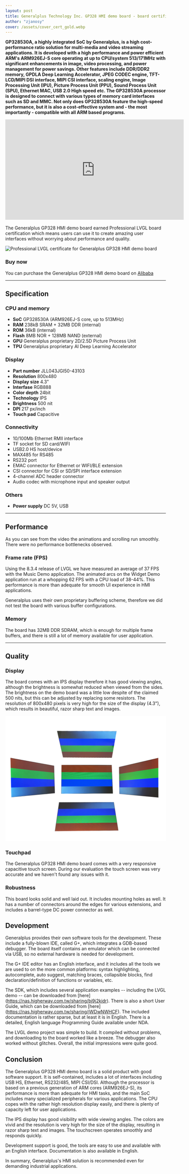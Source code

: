 ```yaml
---
layout: post
title: Generalplus Technology Inc. GP328 HMI demo board - board certification review
author: "zjanosy"
cover: /assets/cover_cert_gold.webp
---
```


**GP328530A, a highly integrated SoC by Generalplus, is a high cost-performance ratio solution for multi-media and video streaming applications. It is developed with a high performance and power efficient ARM's ARM926EJ-S core operating at up to CPU/system 513/171MHz with significant enhancements in image, video processing, and power management for power savings. Other features include DDR/DDR2 memory, GPDLA Deep Learning Accelerator, JPEG CODEC engine, TFT-LCD/MIPI DSI interface, MIPI CSI interface, scaling engine, Image Processing Unit (IPU), Picture Process Unit (PPU), Sound Process Unit (SPU), Ethernet MAC, USB 2.0 High speed etc. The GP328530A processor is designed to connect with various types of memory card interfaces such as SD and MMC. Not only does GP328530A feature the high-speed performance, but it is also a cost-effective system and - the most importantly - compatible with all ARM based programs.**

<iframe width="560" height="315" src="https://www.youtube.com/embed/T7D_-XyZns0" title="YouTube video player" frameborder="0" allow="accelerometer; autoplay; clipboard-write; encrypted-media; gyroscope; picture-in-picture; web-share" allowfullscreen></iframe>

The Generalplus GP328 HMI demo board earned Professional LVGL board certification which means users can use it to create amazing user interfaces without worrying about performance and quality.


<img src="https://lvgl.io/assets/images/cert_pro.png" alt="Professional LVGL certificate for Generalplus GP328 HMI demo board">

### Buy now

You can purchase the Generalplus GP328 HMI demo board on [Alibaba](https://www.alibaba.com/product-detail/GP328530A-HMI-demo-board_10000014381929.html?spm=a2700.shop_plser.89.2.766738590NVIYM)

<hr/>

## Specification

### CPU and memory

- **SoC** GP328530A (ARM926EJ-S core, up to 513MHz)
- **RAM** 238kB SRAM + 32MB DDR (internal)
- **ROM** 36kB (internal)
- **Flash** 8MB NOR + 128MB NAND (external)
- **GPU** Generalplus proprietary 2D/2.5D Picture Process Unit
- **TPU** Generalplus proprietary AI Deep Learning Accelerator

### Display

- **Part number** JLL043JGI50-43103
- **Resolution** 800x480
- **Display size** 4.3"
- **Interfase** RGB888
- **Color depth** 24bit
- **Technology** IPS
- **Brightness** 500 nit
- **DPI** 217 px/inch
- **Touch pad** Capacitive

### Connectivity

- 10/100Mb Ethernet RMII interface
- TF socket for SD card/WIFI
- USB2.0 HS host/device
- MAX485 for RS485
- RS232 port
- EMAC connector for Ethernet or WIFI/BLE extension
- CSI connector for CSI or SD/SPI interface extension
- 4-channel ADC header connector
- Audio codec with microphone input and speaker output

### Others

- **Power supply** DC 5V, USB

<hr/>

## Performance

As you can see from the video the animations and scrolling run smoothly. There were no performance bottlenecks observed.

### Frame rate (FPS)

Using the 8.3.4 release of LVGL we have measured an average of 37 FPS with the Music Demo application. The animated arcs on the Widget Demo application run at a whopping 62 FPS with a CPU load of 38-44%. This performance is more than adequate for smooth UI experience in HMI applications.

Generalplus uses their own proprietary buffering scheme, therefore we did not test the board with various buffer configurations.

### Memory

The board has 32MB DDR SDRAM, which is enough for multiple frame buffers, and there is still a lot of memory available for user application.

<hr/>

## Quality

### Display

The board comes with an IPS display therefore it has good viewing angles, although the brightness is somewhat reduced when viewed from the sides. The brightness on the demo board was a little low despite of the claimed 500 nits, but this can be adjusted by replacing some resistors. The resolution of 800x480 pixels is very high for the size of the display (4.3"), which results in beautiful, razor sharp text and images.

![Viewing angles of the Generalplus GP328 HMI demo board 4.3" display](/assets/cert_gp328530a/display.jpg)

### Touchpad

The Generalplus GP328 HMI demo board comes with a very responsive capacitive touch screen. During our evaluation the touch screen was very accurate and we haven't found any issues with it.

### Robustness

This board looks solid and well laid out. It includes mounting holes as well. It has a number of connectors around the edges for various extensions, and includes a barrel-type DC power connector as well.

## Development

Generalplus provides their own software tools for the development. These include a fully-blown IDE, called G+, which integrates a GDB-based debugger. The board itself contains an emulator which can be connected via USB, so no external hardware is needed for development.

The G+ IDE editor has an English interface, and it includes all the tools we are used to on the more common platforms: syntax highlighting, autocomplete, auto suggest, matching braces, collapsible blocks, find declaration/definition of functions or variables, etc.

The SDK, which includes several application examples -- including the LVGL demo -- can be downloaded from [here] (https://nas.higherway.com.tw/sharing/bj9j2kidr). There is also a short User Guide, which can be downloaded from [here] (https://nas.higherway.com.tw/sharing/jWDwNWHCF). The included documentation is rather sparse, but at least it is in English. There is a detailed, English language Programming Guide available under NDA.

The LVGL demo project was simple to build. It compiled without problems, and downloading to the board worked like a breeze. The debugger also worked without glitches. Overall, the initial impressions were quite good.

## Conclusion

The Generalplus GP328 HMI demo board is a solid product with good software support. It is self-contained, includes a lot of interfaces including USB HS, Ethernet, RS232/485, MIPI CSI/DSI. Although the processor is based on a previous generation of ARM cores (ARM926EJ-S), its performance is more than adequate for HMI tasks, and the main SoC includes many specialized peripherals for various applications. The CPU copes with the rather high resolution display easily, and there is plenty of capacity left for user applications.

The IPS display has good visibility with wide viewing angles. The colors are vivid and the resolution is very high for the size of the display, resulting in razor sharp text and images. The touchscreen operates smoothly and responds quickly.

Development support is good, the tools are easy to use and available with an English interface. Documentation is also available in English.

In summary, Generalplus's HMI solution is recommended even for demanding industrial applications.
